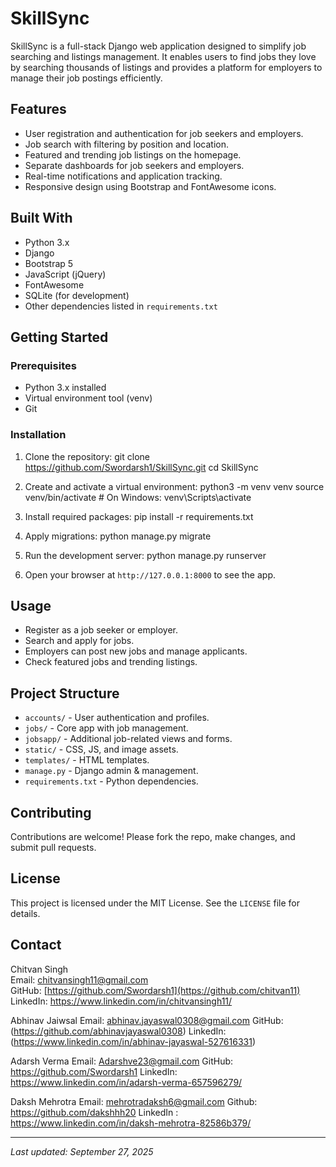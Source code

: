 # SkillSync

SkillSync is a full-stack Django web application designed to simplify job searching and listings management. It enables users to find jobs they love by searching thousands of listings and provides a platform for employers to manage their job postings efficiently.

## Features

- User registration and authentication for job seekers and employers.
- Job search with filtering by position and location.
- Featured and trending job listings on the homepage.
- Separate dashboards for job seekers and employers.
- Real-time notifications and application tracking.
- Responsive design using Bootstrap and FontAwesome icons.

## Built With

- Python 3.x
- Django
- Bootstrap 5
- JavaScript (jQuery)
- FontAwesome
- SQLite (for development)
- Other dependencies listed in `requirements.txt`

## Getting Started

### Prerequisites

- Python 3.x installed
- Virtual environment tool (venv)
- Git

### Installation

1. Clone the repository:
git clone https://github.com/Swordarsh1/SkillSync.git
cd SkillSync



2. Create and activate a virtual environment:
python3 -m venv venv
source venv/bin/activate # On Windows: venv\Scripts\activate


3. Install required packages:
pip install -r requirements.txt



4. Apply migrations:
python manage.py migrate



5. Run the development server:
python manage.py runserver



6. Open your browser at `http://127.0.0.1:8000` to see the app.

## Usage

- Register as a job seeker or employer.
- Search and apply for jobs.
- Employers can post new jobs and manage applicants.
- Check featured jobs and trending listings.

## Project Structure

- `accounts/` - User authentication and profiles.
- `jobs/` - Core app with job management.
- `jobsapp/` - Additional job-related views and forms.
- `static/` - CSS, JS, and image assets.
- `templates/` - HTML templates.
- `manage.py` - Django admin & management.
- `requirements.txt` - Python dependencies.

## Contributing

Contributions are welcome! Please fork the repo, make changes, and submit pull requests.

## License

This project is licensed under the MIT License. See the `LICENSE` file for details.

## Contact

Chitvan Singh  
Email: chitvansingh11@gmail.com  
GitHub: [https://github.com/Swordarsh1](https://github.com/chitvan11)  
LinkedIn:  https://www.linkedin.com/in/chitvansingh11/

Abhinav Jaiwsal 
Email: abhinav.jayaswal0308@gmail.com 
GitHub: (https://github.com/abhinavjayaswal0308) 
LinkedIn: (https://www.linkedin.com/in/abhinav-jayaswal-527616331)

Adarsh Verma
Email: Adarshve23@gmail.com
GitHub: https://github.com/Swordarsh1
LinkedIn: https://www.linkedin.com/in/adarsh-verma-657596279/

Daksh Mehrotra 
Email: mehrotradaksh6@gmail.com 
Github: https://github.com/dakshhh20 
LinkedIn : https://www.linkedin.com/in/daksh-mehrotra-82586b379/



---

*Last updated: September 27, 2025*
